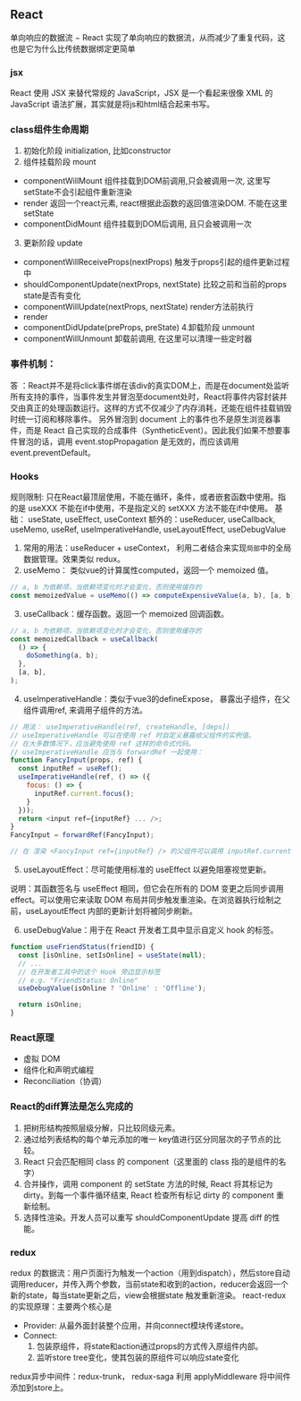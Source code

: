 ## React
单向响应的数据流 − React 实现了单向响应的数据流，从而减少了重复代码，这也是它为什么比传统数据绑定更简单

### jsx
React 使用 JSX 来替代常规的 JavaScript，JSX 是一个看起来很像 XML 的 JavaScript 语法扩展，其实就是将js和html结合起来书写。

### class组件生命周期

1. 初始化阶段 initialization, 比如constructor 
2. 组件挂载阶段 mount
  * componentWillMount 组件挂载到DOM前调用,只会被调用一次, 这里写setState不会引起组件重新渲染
  * render 返回一个react元素, react根据此函数的返回值渲染DOM. 不能在这里setState
  * componentDidMount 组件挂载到DOM后调用, 且只会被调用一次
3. 更新阶段 update
  * componentWillReceiveProps(nextProps) 触发于props引起的组件更新过程中
  * shouldComponentUpdate(nextProps, nextState) 比较之前和当前的props state是否有变化
  * componentWillUpdate(nextProps, nextState) render方法前执行
  * render
  * componentDidUpdate(preProps, preState)
4.卸载阶段 unmount
  * componentWillUnmount 卸载前调用, 在这里可以清理一些定时器

### 事件机制：
答 ：React并不是将click事件绑在该div的真实DOM上，而是在document处监听所有支持的事件，当事件发生并冒泡至document处时，React将事件内容封装并交由真正的处理函数运行。这样的方式不仅减少了内存消耗，还能在组件挂载销毁时统一订阅和移除事件。
另外冒泡到 document 上的事件也不是原生浏览器事件，而是 React 自己实现的合成事件（SyntheticEvent）。因此我们如果不想要事件冒泡的话，调用 event.stopPropagation 是无效的，而应该调用 event.preventDefault。

### Hooks
规则限制: 只在React最顶层使用，不能在循环，条件，或者嵌套函数中使用。指的是 useXXX 不能在if中使用，不是指定义的 setXXX 方法不能在if中使用。
基础： useState, useEffect, useContext
额外的：useReducer, useCallback, useMemo, useRef, useImperativeHandle, useLayoutEffect, useDebugValue

1. 常用的用法：useReducer + useContext， 利用二者结合来实现`局部`中的全局数据管理。效果类似 redux。
2. useMemo： 类似vue的计算属性computed，返回一个 memoized 值。
```js 
// a, b 为依赖项，当依赖项变化时才会变化，否则使用缓存的
const memoizedValue = useMemo(() => computeExpensiveValue(a, b), [a, b]);
```
3. useCallback：缓存函数。返回一个 memoized 回调函数。
```js
// a, b 为依赖项，当依赖项变化时才会变化，否则使用缓存的
const memoizedCallback = useCallback(
  () => {
    doSomething(a, b);
  },
  [a, b],
);
```
4. useImperativeHandle：类似于vue3的defineExpose， 暴露出子组件，在父组件调用ref, 来调用子组件的方法。
```js
// 用法： useImperativeHandle(ref, createHandle, [deps])
// useImperativeHandle 可以在使用 ref 时自定义暴露给父组件的实例值。
// 在大多数情况下，应当避免使用 ref 这样的命令式代码。
// useImperativeHandle 应当与 forwardRef 一起使用：
function FancyInput(props, ref) {
  const inputRef = useRef();
  useImperativeHandle(ref, () => ({
    focus: () => {
      inputRef.current.focus();
    }
  }));
  return <input ref={inputRef} ... />;
}
FancyInput = forwardRef(FancyInput);

// 在 渲染 <FancyInput ref={inputRef} /> 的父组件可以调用 inputRef.current.focus()。

```

5. useLayoutEffect：尽可能使用标准的 useEffect 以避免阻塞视觉更新。

说明：其函数签名与 useEffect 相同，但它会在所有的 DOM 变更之后同步调用 effect。可以使用它来读取 DOM 布局并同步触发重渲染。在浏览器执行绘制之前，useLayoutEffect 内部的更新计划将被同步刷新。

6. useDebugValue：用于在 React 开发者工具中显示自定义 hook 的标签。

```js
function useFriendStatus(friendID) {
  const [isOnline, setIsOnline] = useState(null);
  // ...
  // 在开发者工具中的这个 Hook 旁边显示标签
  // e.g. "FriendStatus: Online"
  useDebugValue(isOnline ? 'Online' : 'Offline');

  return isOnline;
}
```

### React原理
* 虚拟 DOM
* 组件化和声明式编程
* Reconciliation（协调）

### React的diff算法是怎么完成的
1. 把树形结构按照层级分解，只比较同级元素。
2. 通过给列表结构的每个单元添加的唯一 key值进行区分同层次的子节点的比较。
3. React 只会匹配相同 class 的 component（这里面的 class 指的是组件的名字）
4. 合并操作，调用 component 的 setState 方法的时候, React 将其标记为 dirty。到每一个事件循环结束, React 检查所有标记 dirty 的 component 重新绘制。
5. 选择性渲染。开发人员可以重写 shouldComponentUpdate 提高 diff 的性能。

### redux
redux 的数据流：用户页面行为触发一个action（用到dispatch），然后store自动调用reducer，并传入两个参数，当前state和收到的action，reducer会返回一个新的state，每当state更新之后，view会根据state 触发重新渲染。
react-redux的实现原理：主要两个核心是
  * Provider: 从最外面封装整个应用，并向connect模块传递store。
  * Connect: 
    1. 包装原组件，将state和action通过props的方式传入原组件内部。
    2. 监听store tree变化，使其包装的原组件可以响应state变化

redux异步中间件：redux-trunk， redux-saga 利用 applyMiddleware 将中间件添加到store上。